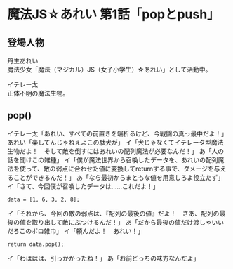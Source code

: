 # 魔法JS☆あれい 第1話「popとpush」

## 登場人物

丹生あれい  
魔法少女「魔法（マジカル）JS（女子小学生）☆あれい」として活動中。

イテレー太  
正体不明の魔法生物。

## pop()

イテレー太「あれい、すべての前置きを端折るけど、今戦闘の真っ最中だよ！」
あれい「楽してんじゃねえよこの駄犬が」
イ「犬じゃなくてイテレータ型魔法生物だよ！　そして敵を倒すにはあれいの配列魔法が必要なんだ！」
あ「人の話を聞けこの雑種」
イ「僕が魔法世界から召喚したデータを、あれいの配列魔法を使って、敵の弱点に合わせた値に変換してreturnする事で、ダメージを与えることができるんだ！」
あ「なら最初からまともな値を用意しろよ役立たず」
イ「さて、今回僕が召喚したデータは……これだよ！」

`data = [1, 6, 3, 2, 8];`

イ「それから、今回の敵の弱点は、『配列の最後の値』だよ！　さあ、配列の最後の値を取り出して敵にぶつけるんだ！」
あ「だから最後の値だけ渡しゃいいだろこのボロ雑巾」
イ「頼んだよ！　あれい！」

`return data.pop();`

イ「わははは、引っかかったね！」
あ「お前どっちの味方なんだよ」
<!--stackedit_data:
eyJoaXN0b3J5IjpbLTU1NDYyNzYyLC04MjcxMDA1MTIsMTE0MT
AyMDM4MCwtODQ3MTA0NzA2LC0xODE1MTQ5ODcyXX0=
-->